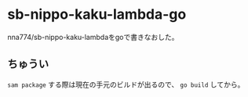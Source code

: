 # sb-nippo-kaku-lambda-go
nna774/sb-nippo-kaku-lambdaをgoで書きなおした。

## ちゅうい
`sam package` する際は現在の手元のビルドが出るので、 `go build` してから。
